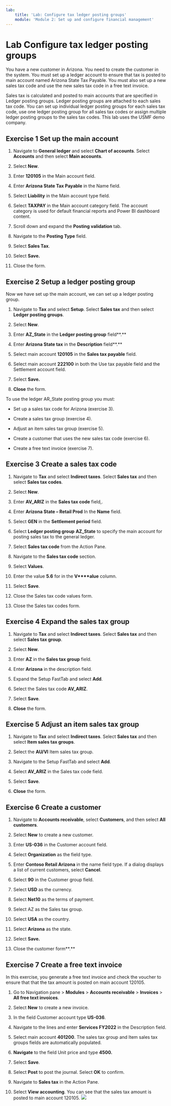 ```yaml
---
lab:
    title: 'Lab: Configure tax ledger posting groups'
    module: 'Module 2: Set up and configure financial management'
---
```


# Lab Configure tax ledger posting groups

You have a new customer in Arizona. You need to create the customer in the system. You must set up a ledger account to ensure that tax is posted to main account named Arizona State Tax Payable. You must also set up a new sales tax code and use the new sales tax code in a free text invoice. 

Sales tax is calculated and posted to main accounts that are specified in Ledger posting groups. Ledger posting groups are attached to each sales tax code. You can set up individual ledger posting groups for each sales tax code, use one ledger posting group for all sales tax codes or assign multiple ledger posting groups to the sales tax codes. This lab uses the USMF demo company.

 

## Exercise 1 Set up the main account

1. Navigate to **General ledger** and select **Chart of accounts**. Select **Accounts** and then select **Main accounts**.

2. Select **New**.

3. Enter **120105** in the Main account field.

4. Enter **Arizona State Tax Payable** in the Name field.

5. Select **Liability** in the Main account type field.

6. Select **TAXPAY** in the Main account category field. The account category is used for default financial reports and Power BI dashboard content.

7. Scroll down and expand the **Posting validation** tab.

8. Navigate to the **Posting Type** field.

9. Select **Sales Tax**.

10. Select **Save.**

11. Close the form.

 

## Exercise 2 Setup a ledger posting group

Now we have set up the main account, we can set up a ledger posting group.

1. Navigate to **Tax** and select **Setup**. Select **Sales tax** and then select **Ledger posting groups**.

2. Select **New**.

3. Enter **AZ_State** in the **Ledger posting group** field**.**

4. Enter **Arizona State tax** in the **Description** field**.**

5. Select main account **120105** in the **Sales tax payable** field.

6. Select main account **222100** in both the Use tax payable field and the Settlement account field. 

7. Select **Save.**

8. **Close** the form.

To use the ledger AR_State posting group you must:

- Set up a sales tax code for Arizona (exercise 3).

- Create a sales tax group (exercise 4).

- Adjust an item sales tax group (exercise 5).

- Create a customer that uses the new sales tax code (exercise 6).

- Create a free text invoice (exercise 7).

 

## Exercise 3 Create a sales tax code

1. Navigate to **Tax** and select **Indirect taxes**. Select **Sales tax** and then select **Sales tax codes**.

2. Select **New**.

3. Enter **AV_ARIZ** in the **Sales tax code** field,.

4. Enter **Arizona State – Retail Prod** In the **Name** field.

5. Select **GEN** in the **Settlement period** field.

6. Select **Ledger posting group** **AZ_State** to specify the main account for posting sales tax to the general ledger.

7. Select **Sales tax code** from the Action Pane.

8. Navigate to the **Sales tax code** section.

9. Select **Values**.

10. Enter the value **5.6** for in the **V****alue** column. 

11. Select **Save**.

12. Close the Sales tax code values form.

13. Close the Sales tax codes form.

 

## Exercise 4 Expand the sales tax group

1. Navigate to **Tax** and select **Indirect taxes**. Select **Sales tax** and then select **Sales tax group**.

2. Select **New**.

3. Enter **AZ** in the **Sales tax group** field.

4. Enter **Arizona** in the description field. 

5. Expand the Setup FastTab and select **Add**. 

6. Select the Sales tax code **AV_ARIZ**.

7. Select **Save**.

8. **Close** the form.

## Exercise 5 Adjust an item sales tax group

1. Navigate to **Tax** and select **Indirect taxes**. Select **Sales tax** and then select **Item sales tax groups**.

2. Select the **AU/VI** Item sales tax group.

3. Navigate to the Setup FastTab and select **Add**.

4. Select **AV_ARIZ** in the Sales tax code field. 

5. Select **Save**.

6. **Close** the form.

## Exercise 6 Create a customer

1. Navigate to **Accounts receivable**, select **Customers**, and then select **All customers**. 

2. Select **New** to create a new customer.

3. Enter **US-036** in the Customer account field.

4. Select **Organization** as the field type.

5. Enter **Contoso Retail Arizona** in the name field type. If a dialog displays a list of current customers, select **Cancel**.

6. Select **90** in the Customer group field.

7. Select **USD** as the currency.

8. Select **Net10** as the terms of payment.

9. Select AZ as the Sales tax group.

10. Select **USA** as the country.

11. Select **Arizona** as the state. 

12. Select **Save.**

13. Close the customer form**.** 

## Exercise 7 Create a free text invoice

In this exercise, you generate a free text invoice and check the voucher to ensure that that the tax amount is posted on main account 120105.

1. Go to Navigation pane > **Modules** > **Accounts receivable** > **Invoices** > **All free text invoices**.

2. Select **New** to create a new invoice. 

3. In the field Customer account type **US-036**.

4. Navigate to the lines and enter **Services FY2022** in the Description field.

5. Select main account **401200**. The sales tax group and Item sales tax groups fields are automatically populated.

6. **Navigate** to the field Unit price and type **4500.**

7. Select **Save**.

8. Select **Post** to post the journal. Select **OK** to confirm. 

9. Navigate to **Sales tax** in the Action Pane.

10. Select **View accounting**. You can see that the sales tax amount is posted to main account 120105. 
![](../images/Module_7_Activity_2_-_Configure_tax_ledger_posting_group_image1.png)

 
